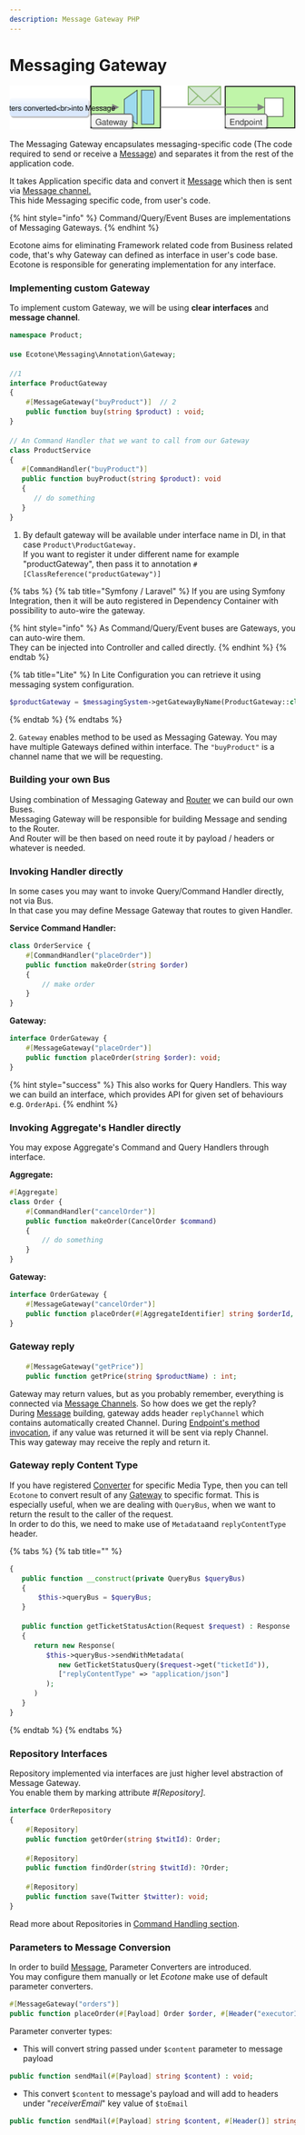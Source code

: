 ```yaml
---
description: Message Gateway PHP
---
```


# Messaging Gateway

![](../../.gitbook/assets/gateway_execution.svg)

The Messaging Gateway encapsulates messaging-specific code (The code required to send or receive a [Message](message.md)) and separates it from the rest of the application code.

It takes Application specific data and convert it [Message](message.md) which then is sent via [Message channel.](message-channel.md) \
This hide Messaging specific code, from user's code.&#x20;

{% hint style="info" %}
Command/Query/Event Buses are implementations of Messaging Gateways.
{% endhint %}

Ecotone aims for eliminating Framework related code from Business related code, that's why Gateway can defined as interface in user's code base. \
Ecotone is responsible for generating implementation for any interface.&#x20;

### Implementing custom Gateway

To implement custom Gateway, we will be using **clear interfaces** and **message channel**.

```php
namespace Product;

use Ecotone\Messaging\Annotation\Gateway;

//1
interface ProductGateway
{
    #[MessageGateway("buyProduct")]  // 2
    public function buy(string $product) : void;
}

// An Command Handler that we want to call from our Gateway
class ProductService
{
   #[CommandHandler("buyProduct")]
   public function buyProduct(string $product): void
   {
      // do something
   }
}
```

1. By default gateway will be available under interface name in DI, in that case `Product\ProductGateway.`\
   If you want to register it under different name for example "productGateway", then pass it to annotation `#[ClassReference("productGateway")]`

{% tabs %}
{% tab title="Symfony / Laravel" %}
If you are using Symfony Integration, then it will be auto registered in Dependency Container with possibility to auto-wire the gateway.

{% hint style="info" %}
As Command/Query/Event buses are Gateways, you can auto-wire them. \
They can be injected into Controller and called directly.
{% endhint %}
{% endtab %}

{% tab title="Lite" %}
In Lite Configuration you can retrieve it using messaging system configuration.

```php
$productGateway = $messagingSystem->getGatewayByName(ProductGateway::class);
```
{% endtab %}
{% endtabs %}

&#x20; 2\. `Gateway` enables method to be used as Messaging Gateway. You may have multiple Gateways defined within interface. The `"buyProduct"` is a channel name that we will be requesting.&#x20;

### Building your own Bus

Using combination of Messaging Gateway and [Router](message-endpoint/message-routing.md) we can build our own Buses. \
Messaging Gateway will be responsible for building Message and sending to the Router. \
And Router will be then based on need route it by payload / headers or whatever is needed.

### Invoking Handler directly

In some cases you may want to invoke Query/Command Handler directly, not via Bus. \
In that case you may define Message Gateway that routes to given Handler.

**Service Command Handler:**

```php
class OrderService {
    #[CommandHandler("placeOrder")]
    public function makeOrder(string $order)
    {
        // make order
    }
}
```

**Gateway:**

```php
interface OrderGateway {
    #[MessageGateway("placeOrder")] 
    public function placeOrder(string $order): void;
}
```

{% hint style="success" %}
This also works for Query Handlers. This way we can build an interface, which provides API for given set of behaviours e.g. `OrderApi`.
{% endhint %}

### Invoking Aggregate's Handler directly

You may expose Aggregate's Command and Query Handlers through interface.&#x20;

**Aggregate:**

```php
#[Aggregate]
class Order {
    #[CommandHandler("cancelOrder")]
    public function makeOrder(CancelOrder $command)
    {
        // do something
    }
}
```

**Gateway:**

```php
interface OrderGateway {
    #[MessageGateway("cancelOrder")] 
    public function placeOrder(#[AggregateIdentifier] string $orderId, #[Payload] CancelOrder $command)): void;
}
```

### Gateway reply

```php
    #[MessageGateway("getPrice")] 
    public function getPrice(string $productName) : int;
```

Gateway may return values, but as you probably remember, everything is connected via [Message Channels](message-channel.md). So how does we get the reply? \
During [Message](message.md) building, gateway adds header `replyChannel` which contains automatically created Channel. During [Endpoint's method invocation](../conversion/method-invocation.md), if any value was returned it will be sent via reply Channel. \
This way gateway may receive the reply and return it.&#x20;

### Gateway reply Content Type

If you have registered [Converter](../conversion/) for specific Media Type, then you can tell `Ecotone` to convert result of any [Gateway](messaging-gateway.md) to specific format. This is especially useful, when we are dealing with `QueryBus`, when we want to return the result to the caller of the request. \
In order to do this, we need to make use of `Metadata`and `replyContentType` header.

{% tabs %}
{% tab title="" %}
```php
{
   public function __construct(private QueryBus $queryBus)
   {
       $this->queryBus = $queryBus;   
   }
   
   public function getTicketStatusAction(Request $request) : Response
   {
      return new Response(
         $this->queryBus->sendWithMetadata(
            new GetTicketStatusQuery($request->get("ticketId")),
            ["replyContentType" => "application/json"]
         );
      )    
   }
}
```
{% endtab %}
{% endtabs %}

### Repository Interfaces

Repository implemented via interfaces are just higher level abstraction of Message Gateway. \
You enable them by marking attribute _#\[Repository]_.

```php
interface OrderRepository
{
    #[Repository]
    public function getOrder(string $twitId): Order;

    #[Repository]
    public function findOrder(string $twitId): ?Order;

    #[Repository]
    public function save(Twitter $twitter): void;
}
```

Read more about Repositories in [Command Handling section](../../modelling/command-handling/repository/).

### Parameters to Message Conversion

In order to build [Message](message.md),  Parameter Converters are introduced. \
You may configure them manually or let _Ecotone_ make use of default parameter converters.

```php
#[MessageGateway("orders")]
public function placeOrder(#[Payload] Order $order, #[Header("executorId")] string $executorId);
```

Parameter converter types:

* This will convert string passed under `$content` parameter to message payload

```php
public function sendMail(#[Payload] string $content) : void;
```

* This convert `$content` to message's payload and will add to headers under "_receiverEmail_" key value of `$toEmail`

```php
public function sendMail(#[Payload] string $content, #[Header()] string $toEmail) : void;
```

